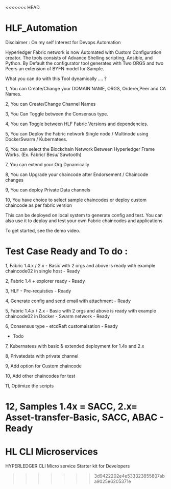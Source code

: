 <<<<<<< HEAD
# HLF_Automation

Disclaimer : On my self Interest for Devops Automation

Hyperledger Fabric network is now Automated with Custom Configuration creator. The tools consists of Advance Shelling scripting, Ansible, and Python. By Default the configurator tool generates with Two ORGS and two Peers an extension of BYFN model for Sample. 

What you can do with this Tool dynamically .... ?

1, You can Create/Change your DOMAIN NAME, ORGS, Orderer,Peer and CA Names.

2, You can Create/Change Channel Names 

3, You Can Toggle between the Consensus type.

4, You can Toggle between HLF Fabric Versions and dependencies.

5, You can Deploy the Fabric network Single node / Multinode using DockerSwarm / Kubernatees.

6, You can select the Blockchain Network Between Hyperledger Frame Works. (Ex. Fabric/ Besu/ Sawtooth)

7, You can extend your Org Dynamically

8, You can Upgrade your chaincode after Endorsement / Chaincode changes

9, You can deploy Private Data channels 

10, You have choice to select sample chaincodes or deploy custom chaincode as per fabric version

This can be deployed on local system to generate config and test. You can also use it to deploy and test your own Fabric chaincodes and applications. 

To get started, see the demo video.

# Test Case Ready and To do :

1, Fabric 1.4.x / 2.x - Basic with 2 orgs and above is ready with example chaincode02 in single host  - Ready

2, Fabric 1.4  + explorer ready - Ready

3, HLF - Pre-requisties - Ready

4, Generate config and send email with attachment - Ready

5, Fabric 1.4.x / 2.x - Basic with 2 orgs and above is ready with example chaincode02 in Docker - Swarm network - Ready

6, Consensus type - etcdRaft customaisation - Ready 

- Todo

7, Kubernatees with basic  & extended deployment for 1.4x and 2.x

8, Privatedata with private channel

9, Add option for Custom chaincode

10, Add other chaincodes for test

11, Optimize the scripts

12, Samples 1.4x = SACC, 2.x= Asset-transfer-Basic, SACC, ABAC -  Ready 
=======
# HL CLI Microservices

HYPERLEDGER  CLI Micro service Starter kit for Developers
>>>>>>> 3d9422202e4e533323855807aba9025e6205371e
